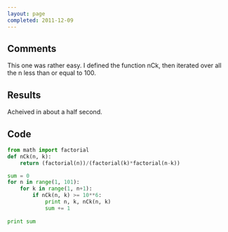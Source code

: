 ```yaml
---
layout: page
completed: 2011-12-09
---
```


## Comments

This one was rather easy. I defined the function nCk, then iterated over all
the n less than or equal to 100.

## Results

Acheived in about a half second.

## Code

```python
from math import factorial
def nCk(n, k):
	return (factorial(n))/(factorial(k)*factorial(n-k))

sum = 0
for n in range(1, 101):
	for k in range(1, n+1):
		if nCk(n, k) >= 10**6:
			print n, k, nCk(n, k)
			sum += 1
			
print sum
```
